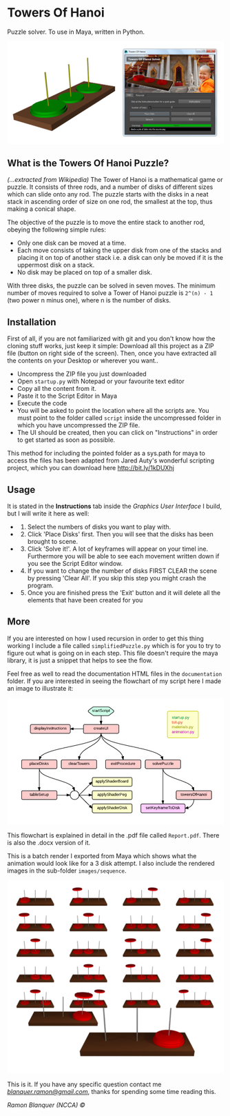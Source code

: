 Towers Of Hanoi
============

Puzzle solver. To use in Maya, written in Python.

![](https://github.com/docwhite/TowersOfHanoi/raw/master/images/ui.png)

## What is the Towers Of Hanoi Puzzle?
*(...extracted from Wikipedia)* The Tower of Hanoi is a mathematical game or puzzle. It consists of three rods, and a number of disks of different sizes which can slide onto any rod. The puzzle starts with the disks in a neat stack in ascending order of size on one rod, the smallest at the top, thus making a conical shape.

The objective of the puzzle is to move the entire stack to another rod, obeying the following simple rules:
* Only one disk can be moved at a time.
* Each move consists of taking the upper disk from one of the stacks and placing it on top of another stack i.e. a disk can only be moved if it is the uppermost disk on a stack.
* No disk may be placed on top of a smaller disk.

With three disks, the puzzle can be solved in seven moves. The minimum number of moves required to solve a Tower of Hanoi puzzle is `2^(n) - 1` (two power n minus one), where n is the number of disks.

## Installation
First of all, if you are not familiarized with git and you don't know how the cloning stuff works, just keep it simple:
Download all this project as a ZIP file (button on right side of the screen). Then, once you have extracted all the contents on your Desktop or wherever you want..
* Uncompress the ZIP file you just downloaded
* Open `startup.py` with Notepad or your favourite text editor
* Copy all the content from it.
* Paste it to the Script Editor in Maya
* Execute the code
* You will be asked to point the location where all the scripts are. You must point to the folder called `script` inside the uncompressed  folder in which you have uncompressed the ZIP file.
* The UI should be created, then you can click on "Instructions" in order to get started as soon as possible.

This method for including the pointed folder as a sys.path for maya to access the files has been adapted from Jared Auty's wonderful scripting project, which you can download here  http://bit.ly/1kDUXhj

## Usage
It is stated in the **Instructions** tab inside the *Graphics User Interface* I build, but I will write it here as well:
* 1. Select the numbers of disks you want to play with.
* 2. Click 'Place Disks' first. Then you will see that the disks has been brought to scene.
* 3. Click 'Solve it!'. A lot of keyframes will appear on your timel
ine. Furthermore you will be able to see each movement written down if you see the Script Editor window.
* 4. If you want to change the number of disks FIRST CLEAR the scene by pressing 'Clear All'. If you skip this step you might crash the program.
* 5. Once you are finished press the 'Exit' button and it will delete all the elements that have been created for you

## More
If you are interested on how I used recursion in order to get this thing working I include a file called `simplifiedPuzzle.py` which is for you to try to figure out what is going on in each step. This file doesn't require the maya library, it is just a snippet that helps to see the flow.

Feel free as well to read the documentation HTML files in the `documentation` folder. If you are interested in seeing the flowchart of my script here I made an image to illustrate it:

![](https://github.com/docwhite/TowersOfHanoi/raw/master/images/flowchart.png)

This flowchart is explained in detail in the .pdf file called `Report.pdf`. There is also the .docx version of it.

This is a batch render I exported from Maya which shows what the animation would look like for a 3 disk attempt. I also include the rendered images in the sub-folder `images/sequence`.

![](https://github.com/docwhite/TowersOfHanoi/raw/master/images/sequence.png)

This is it. If you have any specific question contact me *blanquer.ramon@gmail.com*, thanks for spending some time reading this.

*Ramon Blanquer (NCCA) ©*

